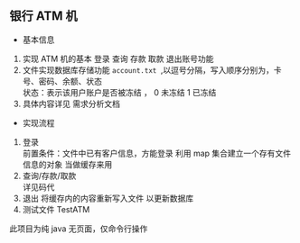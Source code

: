 ## 银行 ATM 机

- 基本信息

1. 实现 ATM 机的基本 登录 查询 存款 取款 退出账号功能
2. 文件实现数据库存储功能 `account.txt `,以逗号分隔，写入顺序分别为，卡号、密码、余额、状态  
   状态：表示该用户账户是否被冻结 ， 0 未冻结 1 已冻结
3. 具体内容详见 需求分析文档

- 实现流程

1. 登录  
   前置条件：文件中已有客户信息，方能登录
   利用 map 集合建立一个存有文件信息的对象 当做缓存来用
2. 查询/存款/取款  
   详见码代
3. 退出
   将缓存内的内容重新写入文件 以更新数据库
4. 测试文件 TestATM

此项目为纯 java 无页面，仅命令行操作
